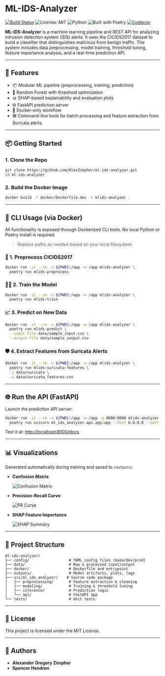 # ML-IDS-Analyzer

[![Build Status](https://github.com/AlexZimpher/ml-ids-analyzer/actions/workflows/ci.yml/badge.svg)](https://github.com/AlexZimpher/ml-ids-analyzer/actions/workflows/ci.yml)
![License: MIT](https://img.shields.io/badge/License-MIT-yellow.svg)
![Python](https://img.shields.io/badge/python-3.11-blue.svg)
![Built with Poetry](https://img.shields.io/badge/Built%20with-Poetry-612C63.svg?logo=python&logoColor=white)
[![Codecov](https://codecov.io/gh/AlexZimpher/ml-ids-analyzer/branch/main/graph/badge.svg)](https://codecov.io/gh/AlexZimpher/ml-ids-analyzer)

**ML-IDS-Analyzer** is a machine learning pipeline and REST API for analyzing intrusion detection system (IDS) alerts. It uses the CICIDS2017 dataset to build a classifier that distinguishes malicious from benign traffic. The system includes data preprocessing, model training, threshold tuning, feature importance analysis, and a real-time prediction API.

---

## 🚀 Features

- 📦 Modular ML pipeline (preprocessing, training, prediction)
- 🧠 Random Forest with threshold optimization
- 📊 SHAP-based explainability and evaluation plots
- ⚙️ FastAPI prediction server
- 🐳 Docker-only workflow
- 🛠️ Command-line tools for batch processing and feature extraction from Suricata alerts

---

## 📦 Getting Started

### 1. Clone the Repo
```bash
git clone https://github.com/AlexZimpher/ml-ids-analyzer.git
cd ml-ids-analyzer
```

### 2. Build the Docker Image
```bash
docker build -f docker/Dockerfile.dev -t mlids-analyzer .
```

---

## 🧪 CLI Usage (via Docker)

All functionality is exposed through Dockerized CLI tools. No local Python or Poetry install is required.

> Replace paths as needed based on your local filesystem.

### 🧼 1. Preprocess CICIDS2017
```bash
docker run -it --rm -v ${PWD}:/app -w /app mlids-analyzer \
  poetry run mlids-preprocess
```

### 🏋️‍♂️ 2. Train the Model
```bash
docker run -it --rm -v ${PWD}:/app -w /app mlids-analyzer \
  poetry run mlids-train
```

### 📈 3. Predict on New Data
```bash
docker run -it --rm -v ${PWD}:/app -w /app mlids-analyzer \
  poetry run mlids-predict \
  --input-file data/sample_input.csv \
  --output-file data/sample_output.csv
```

### 🛡️ 4. Extract Features from Suricata Alerts
```bash
docker run -it --rm -v ${PWD}:/app -w /app mlids-analyzer \
  poetry run mlids-suricata-features \
  -i data/suricata \
  -o data/suricata_features.csv
```

---

## 🌐 Run the API (FastAPI)

Launch the prediction API server:

```bash
docker run -it --rm -v ${PWD}:/app -w /app -p 8000:8000 mlids-analyzer \
  poetry run uvicorn ml_ids_analyzer.api.app:app --host 0.0.0.0 --port 8000
```

Test it at: [http://localhost:8000/docs](http://localhost:8000/docs)

---

## 📊 Visualizations

Generated automatically during training and saved to `/outputs`:

- **Confusion Matrix**

  ![Confusion Matrix](outputs/Random_Forest_tuned_confusion_matrix.png)

- **Precision-Recall Curve**

  ![PR Curve](outputs/precision_recall_curve.png)

- **SHAP Feature Importance**

  ![SHAP Summary](outputs/shap_summary.png)

---

## 📁 Project Structure

```
ml-ids-analyzer/
├── config/                  # YAML config files (base/dev/prod)
├── data/                    # Raw & processed input/output
├── docker/                  # Dockerfile and entrypoint
├── outputs/                 # Model artifacts, plots, logs
├── src/ml_ids_analyzer/    # Source code package
│   ├── preprocessing/       # Feature extraction & cleaning
│   ├── modeling/            # Training & threshold tuning
│   ├── inference/           # Prediction logic
│   └── api/                 # FastAPI app
└── tests/                   # Unit tests
```

---

## 📄 License

This project is licensed under the MIT License.

---

## 🤝 Authors

- **Alexander Gregory Zimpher**
- **Spencer Hendren**